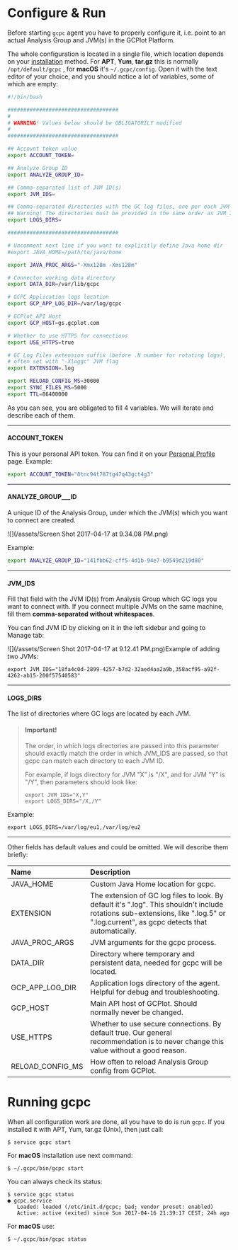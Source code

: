 # Configure & Run

Before starting `gcpc` agent you have to properly configure it, i.e. point to an actual Analysis Group and JVM\(s\) in the GCPlot Platform.

The whole configuration is located in a single file, which location depends on your [installation](/log-files-processing/connector-installation-and-configuration/installation.md) method. For **APT**, **Yum**, **tar.gz** this is normally `/opt/default/gcpc` , for **macOS** it's `~/.gcpc/config`. Open it with the text editor of your choice, and you should notice a lot of variables, some of which are empty:

```bash
#!/bin/bash

###################################
#
# WARNING! Values below should be OBLIGATORILY modified
#
###################################

## Account token value
export ACCOUNT_TOKEN=

## Analyze Group ID
export ANALYZE_GROUP_ID=

## Comma-separated list of JVM ID(s)
export JVM_IDS=

## Comma-separated directories with the GC log files, one per each JVM
## Warning! The directories must be provided in the same order as JVM_IDS
export LOGS_DIRS=

###################################

# Uncomment next line if you want to explicitly define Java home dir
#export JAVA_HOME=/path/to/java/home

export JAVA_PROC_ARGS="-Xmx128m -Xms128m"

# Connector working data directory
export DATA_DIR=/var/lib/gcpc

# GCPC Application logs location
export GCP_APP_LOG_DIR=/var/log/gcpc

# GCPlot API Host
export GCP_HOST=gs.gcplot.com

# Whether to use HTTPS for connections
export USE_HTTPS=true

# GC Log Files extension suffix (before .N number for rotating logs),
# often set with "-Xloggc" JVM flag
export EXTENSION=.log

export RELOAD_CONFIG_MS=30000
export SYNC_FILES_MS=5000
export TTL=86400000
```

As you can see, you are obligated to fill 4 variables. We will iterate and describe each of them.

---

#### ACCOUNT\_TOKEN

This is your personal API token. You can find it on your [Personal Profile](/gcplot-overview/you-profile.md) page. Example:

```bash
export ACCOUNT_TOKEN="8tnc94t787tg47q43gct4g3"
```

---

#### ANALYZE\_GROUP\_\_\_ID

A unique ID of the Analysis Group, under which the JVM\(s\) which you want to connect are created.

![](/assets/Screen Shot 2017-04-17 at 9.34.08 PM.png)

Example:

```bash
export ANALYZE_GROUP_ID="141fbb62-cff5-4d1b-94e7-b9549d219d80"
```

---

#### JVM\_IDS

Fill that field with the JVM ID\(s\) from Analysis Group which GC logs you want to connect with. If you connect multiple JVMs on the same machine, fill them **comma-separated without whitespaces**.

You can find JVM ID by clicking on it in the left sidebar and going to Manage tab:

![](/assets/Screen Shot 2017-04-17 at 9.12.41 PM.png)Example of adding two JVMs:

```
export JVM_IDS="18fa4c0d-2899-4257-b7d2-32aed4aa2a9b,358acf95-a92f-4262-ab15-200f57540583"
```

---

#### LOGS\_DIRS

The list of directories where GC logs are located by each JVM.

> #### Important!
>
> The order, in which logs directories are passed into this parameter should exactly match the order in which JVM\_IDS are passed, so that gcpc can match each directory to each JVM ID.
>
> For example, if logs directory for JVM "X" is "/X", and for JVM "Y" is "/Y", then parameters should look like:
>
> ```
> export JVM_IDS="X,Y"
> export LOGS_DIRS="/X,/Y"
> ```

Example:

```
export LOGS_DIRS=/var/log/eu1,/var/log/eu2
```

---

Other fields has default values and could be omitted. We will describe them briefly:

| Name | Description |
| :--- | :--- |
| JAVA\_HOME | Custom Java Home location for gcpc. |
| EXTENSION | The extension of GC log files to look. By default it's ".log". This shouldn't include rotations sub-extensions, like ".log.5" or ".log.current", as gcpc detects that automatically. |
| JAVA\_PROC\_ARGS | JVM arguments for the gcpc process. |
| DATA\_DIR | Directory where temporary and persistent data, needed for gcpc will be located. |
| GCP\_APP\_LOG\_DIR | Application logs directory of the agent. Helpful for debug and troubleshooting. |
| GCP\_HOST | Main API host of GCPlot. Should normally never be changed. |
| USE\_HTTPS | Whether to use secure connections. By default true. Our general recommendation is to never change this value without a good reason. |
| RELOAD\_CONFIG\_MS | How often to reload Analysis Group config from GCPlot. |

# Running gcpc

When all configuration work are done, all you have to do is run `gcpc`. If you installed it with APT, Yum, tar.gz \(Unix\), then just call:

```
$ service gcpc start
```

For **macOS** installation use next command:

```
$ ~/.gcpc/bin/gcpc start
```

You can always check its status:

```
$ service gcpc status
● gcpc.service
   Loaded: loaded (/etc/init.d/gcpc; bad; vendor preset: enabled)
   Active: active (exited) since Sun 2017-04-16 21:39:17 CEST; 24h ago
```

For **macOS** use:

```
$ ~/.gcpc/bin/gcpc status
```



